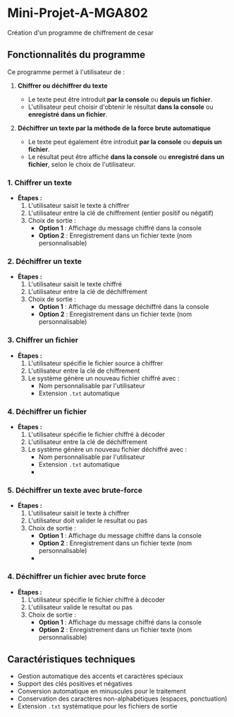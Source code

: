 
# Mini-Projet-A-MGA802
Création d'un programme de chiffrement de cesar

## Fonctionnalités du programme

Ce programme permet à l'utilisateur de :

1. **Chiffrer ou déchiffrer du texte**  
   - Le texte peut être introduit **par la console** ou **depuis un fichier**.  
   - L'utilisateur peut choisir d'obtenir le résultat **dans la console** ou **enregistré dans un fichier**.

2. **Déchiffrer un texte par la méthode de la force brute automatique**  
   - Le texte peut également être introduit **par la console** ou **depuis un fichier**.  
   - Le résultat peut être affiché **dans la console** ou **enregistré dans un fichier**, selon le choix de l'utilisateur.


### 1. Chiffrer un texte
- **Étapes :**
  1. L'utilisateur saisit le texte à chiffrer
  2. L'utilisateur entre la clé de chiffrement (entier positif ou négatif)
  3. Choix de sortie :
     - **Option 1** : Affichage du message chiffré dans la console
     - **Option 2** : Enregistrement dans un fichier texte (nom personnalisable)

### 2. Déchiffrer un texte
- **Étapes :**
  1. L'utilisateur saisit le texte chiffré
  2. L'utilisateur entre la clé de déchiffrement
  3. Choix de sortie :
     - **Option 1** : Affichage du message déchiffré dans la console
     - **Option 2** : Enregistrement dans un fichier texte (nom personnalisable)

### 3. Chiffrer un fichier
- **Étapes :**
  1. L'utilisateur spécifie le fichier source à chiffrer
  2. L'utilisateur entre la clé de chiffrement
  3. Le système génère un nouveau fichier chiffré avec :
     - Nom personnalisable par l'utilisateur
     - Extension `.txt` automatique

### 4. Déchiffrer un fichier
- **Étapes :**
  1. L'utilisateur spécifie le fichier chiffré à décoder
  2. L'utilisateur entre la clé de déchiffrement
  3. Le système génère un nouveau fichier déchiffré avec :
     - Nom personnalisable par l'utilisateur
     - Extension `.txt` automatique
     - 
### 5. Déchiffrer un texte avec brute-force
- **Étapes :**
  1. L'utilisateur saisit le texte à chiffrer
  2. L'utilisateur doit valider le resultat ou pas
  3. Choix de sortie :
     - **Option 1** : Affichage du message chiffré dans la console
     - **Option 2** : Enregistrement dans un fichier texte (nom personnalisable)
     - 
### 4. Déchiffrer un fichier avec brute force
- **Étapes :**
  1. L'utilisateur spécifie le fichier chiffré à décoder
  2. L'utilisateur valide le resultat ou pas
  3. Choix de sortie :
     - **Option 1** : Affichage du message chiffré dans la console
     - **Option 2** : Enregistrement dans un fichier texte (nom personnalisable)


## Caractéristiques techniques
- Gestion automatique des accents et caractères spéciaux
- Support des clés positives et négatives
- Conversion automatique en minuscules pour le traitement
- Conservation des caractères non-alphabétiques (espaces, ponctuation)
- Extension `.txt` systématique pour les fichiers de sortie







